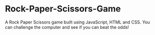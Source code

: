 # Rock-Paper-Scissors-Game
A Rock Paper Scissors game built using JavaScript, HTML and CSS. You can challenge the computer and see if you can beat the odds!
